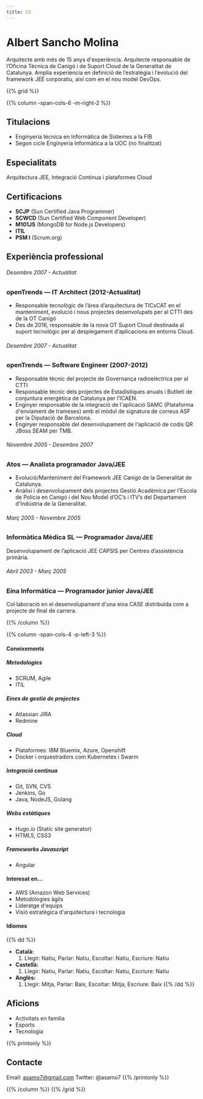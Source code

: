 ```yaml
---
title: CV
---
```

# Albert Sancho Molina

Arquitecte amb més de 15 anys d'experiència. Arquitecte responsable de l’Oficina Tècnica de Canigó i de Suport Cloud de la Generalitat de Catalunya. Amplia experiència en definició de l’estratègia i l’evolució del framework JEE corporatiu, així com en el nou model DevOps.

{{% grid %}}

{{% column -span-cols-6 -m-right-2 %}}

## Titulacions

* Enginyeria tècnica en Informàtica de Sistemes a la FIB
* Segon cicle Enginyeria Informàtica a la UOC (no finalitzat)

## Especialitats

Arquitectura JEE, Integració Continua i plataformes Cloud

## Certificacions

  * **SCJP** (Sun Certified Java Programmer)
  * **SCWCD** (Sun Certified Web Component Developer)
  * **M101JS** (MongoDB for Node.js Developers)
  * **ITIL**
  * **PSM I** (Scrum.org)

## Experiència professional

###### *Desembre 2007 - Actualitat*
### openTrends — IT Architect (2012-Actualitat)

* Responsable tecnològic de l’àrea d’arquitectura de TICxCAT en el manteniment, evolució i nous projectes desenvolupats per al CTTI des de la OT Canigó
* Des de 2016, responsable de la nova OT Suport Cloud destinada al suport tecnològic per al desplegament d‘aplicacions en entorns Cloud.

###### *Desembre 2007 - Actualitat*
### openTrends — Software Engineer (2007-2012)

* Responsable tècnic del projecte de Governança radioelèctrica per al CTTI
* Responsable tècnic dels projectes de Estadístiques anuals i Butlletí de conjuntura energètica de Catalunya per l’ICAEN.
* Enginyer responsable de la integració de l'aplicació SAMC (Plataforma d'enviament de trameses) amb el mòdul de signatura de correus ASF per la Diputació de Barcelona.
* Enginyer responsable del desenvolupament de l'aplicació de codis QR JBoss SEAM per TMB.

###### *Novembre 2005 - Desembre 2007*
### Atos — Analista programador Java/JEE

* Evolució/Manteniment del Framework JEE Canigó de la Generalitat de Catalunya.
* Anàlisi i desenvolupament dels projectes Gestió Acadèmica per l’Escola de Policia en Canigó i del Nou Model d’OC’s i ITV’s del Departament d'Indústria de la Generalitat.

###### *Març 2005 - Novembre 2005*
### Informàtica Mèdica SL — Programador Java/JEE

Desenvolupament de l’aplicació JEE CAPSIS per Centres d’assistència primària.

###### *Abril 2003 - Març 2005*
### Eina Informàtica — Programador junior Java/JEE

Col·laboració en el desenvolupament d'una eina CASE distribuïda com a projecte de final de carrera.

{{% /column %}}

{{% column -span-cols-4 -p-left-3 %}}
#### Coneixements

##### Metodologies
  * SCRUM, Agile
  * ITIL

##### Eines de gestió de projectes
  * Atlassian JIRA
  * Redmine

##### Cloud
  * Plataformes: IBM Bluemix, Azure, Openshift
  * Docker i orquestradors com Kubernetes i Swarm

##### Integració continua
  * Git, SVN, CVS
  * Jenkins, Go
  * Java, NodeJS, Golang

##### Webs estàtiques
  * Hugo.io (Static site generator)
  * HTML5, CSS3

##### Frameworks Javascript
  * Angular

#### Interesat en...
  * AWS (Amazon Web Services)
  * Metodologies àgils
  * Lideratge d'equips
  * Visió estratègica d'arquitectura i tecnologia

#### Idiomes
{{% dd %}}
- **Català:**
  1. Llegir: Natiu, Parlar: Natiu, Escoltar: Natiu, Escriure: Natiu
- **Castellà:**
  1. Llegir: Natiu, Parlar: Natiu, Escoltar: Natiu, Escriure: Natiu
- **Anglès:**
  1. Llegir: Mitja, Parlar: Baix, Escoltar: Mitja, Escriure: Baix
{{% /dd %}}

## Aficions

* Activitats en familia
* Esports
* Tecnologia

{{% printonly %}}

##   Contacte
Email: [asamo7@gmail.com](mailto:asamo7@gmail.com)
Twitter: @asamo7
{{% /printonly %}}

{{% /column %}}
{{% /grid %}}
